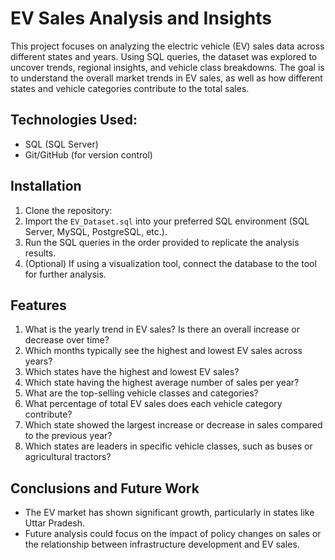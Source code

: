 # EV Sales Analysis and Insights

This project focuses on analyzing the electric vehicle (EV) sales data across different states and years. Using SQL queries, the dataset was explored to uncover trends, regional insights, and vehicle class breakdowns. The goal is to understand the overall market trends in EV sales, as well as how different states and vehicle categories contribute to the total sales.

## Technologies Used:
- SQL (SQL Server)
- Git/GitHub (for version control)

## Installation
1. Clone the repository:
2. Import the `EV_Dataset.sql` into your preferred SQL environment (SQL Server, MySQL, PostgreSQL, etc.).
3. Run the SQL queries in the order provided to replicate the analysis results.
4. (Optional) If using a visualization tool, connect the database to the tool for further analysis.

## Features

1. What is the yearly trend in EV sales? Is there an overall increase or decrease over time?
2. Which months typically see the highest and lowest EV sales across years?
3. Which states have the highest and lowest EV sales?
4. Which state having the highest average number of sales per year?
5. What are the top-selling vehicle classes and categories?
6. What percentage of total EV sales does each vehicle category contribute?
7. Which state showed the largest increase or decrease in sales compared to the previous year?
8. Which states are leaders in specific vehicle classes, such as buses or agricultural tractors?


## Conclusions and Future Work
- The EV market has shown significant growth, particularly in states like Uttar Pradesh.
- Future analysis could focus on the impact of policy changes on sales or the relationship between infrastructure development and EV sales.







